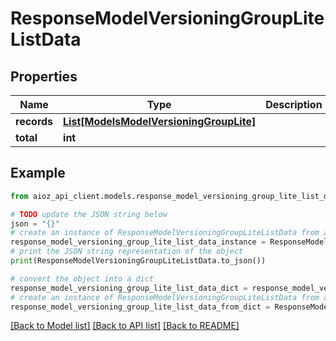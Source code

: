 # ResponseModelVersioningGroupLiteListData


## Properties

Name | Type | Description | Notes
------------ | ------------- | ------------- | -------------
**records** | [**List[ModelsModelVersioningGroupLite]**](ModelsModelVersioningGroupLite.md) |  | [optional] 
**total** | **int** |  | [optional] 

## Example

```python
from aioz_api_client.models.response_model_versioning_group_lite_list_data import ResponseModelVersioningGroupLiteListData

# TODO update the JSON string below
json = "{}"
# create an instance of ResponseModelVersioningGroupLiteListData from a JSON string
response_model_versioning_group_lite_list_data_instance = ResponseModelVersioningGroupLiteListData.from_json(json)
# print the JSON string representation of the object
print(ResponseModelVersioningGroupLiteListData.to_json())

# convert the object into a dict
response_model_versioning_group_lite_list_data_dict = response_model_versioning_group_lite_list_data_instance.to_dict()
# create an instance of ResponseModelVersioningGroupLiteListData from a dict
response_model_versioning_group_lite_list_data_from_dict = ResponseModelVersioningGroupLiteListData.from_dict(response_model_versioning_group_lite_list_data_dict)
```
[[Back to Model list]](../README.md#documentation-for-models) [[Back to API list]](../README.md#documentation-for-api-endpoints) [[Back to README]](../README.md)


